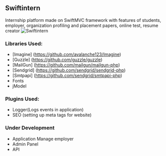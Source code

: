 ## Swiftintern ##
Internship platform made on SwiftMVC framework with features of students, employer, organization profiling and placement papers, online test, resume creator
![Swiftintern](https://github.com/Swiftintern/Swiftintern/blob/master/public/assets/images/newsletter/header.png?raw=true)

### Libraries Used: ###
- [Imagine] (https://github.com/avalanche123/Imagine)
- [Guzzle] (https://github.com/guzzle/guzzle)
- [MailGun] (https://github.com/mailgun/mailgun-php)
- [Sendgrid] (https://github.com/sendgrid/sendgrid-php)
- [Smtpapi] (https://github.com/sendgrid/smtpapi-php)
- Fonts
- jModel

### Plugins Used: ###
- Logger(Logs events in application)
- SEO (setting up meta tags for website)
 
### Under Development ###
- Application Manage employer
- Admin Panel
- API